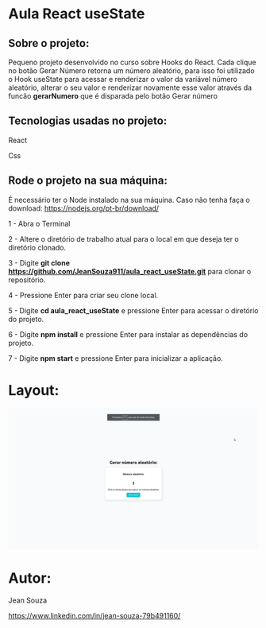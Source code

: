 # Aula React useState 

## Sobre o projeto:

Pequeno projeto desenvolvido no curso sobre Hooks do React. Cada clique no botão Gerar Número retorna um número aleatório, para isso foi utilizado o Hook useState para acessar e renderizar o valor da varíável número aleatório, alterar o seu valor e renderizar novamente esse valor através da funcão **gerarNumero** que é disparada pelo botão Gerar número

## Tecnologias usadas no projeto:

React

Css

## Rode o projeto na sua máquina:

É necessário ter o Node instalado na sua máquina. Caso não tenha faça o download: https://nodejs.org/pt-br/download/

1 - Abra o Terminal

2 - Altere o diretório de trabalho atual para o local em que deseja ter o diretório clonado.

3 - Digite **git clone https://github.com/JeanSouza911/aula_react_useState.git** para clonar o repositório.

4 - Pressione Enter para criar seu clone local.

5 - Digite **cd aula_react_useState** e pressione Enter para acessar o diretório do projeto.

6 - Digite **npm install**  e pressione Enter para instalar as dependências do projeto.

7 - Digite **npm start** e pressione Enter para inicializar a aplicação.

# Layout:
![Web](https://github.com/JeanSouza911/aula_react_useState/blob/master/public/aula_react.png)

# Autor:

Jean Souza

https://www.linkedin.com/in/jean-souza-79b491160/


